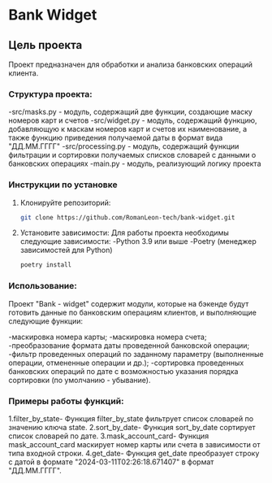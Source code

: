 # Bank Widget

## Цель проекта

Проект предназначен для обработки и анализа банковских операций клиента.

### Структура проекта:

-src/masks.py - модуль, содержащий две функции, 
создающие маску номеров карт и счетов
-src/widget.py - модуль, содержащий функцию, 
добавляющую к маскам номеров карт и счетов их наименование, 
а также функцию приведения получаемой даты в
формат вида "ДД.ММ.ГГГГ"
-src/processing.py - модуль, содержащий функции фильтрации
и сортировки получаемых списков словарей с данными 
о банковских операциях
-main.py - модуль, реализующий логику проекта

### Инструкции по установке

1. Клонируйте репозиторий:
   ```sh
   git clone https://github.com/RomanLeon-tech/bank-widget.git
2. Установите зависимости:
Для работы проекта необходимы следующие зависимости:
-Python 3.9 или выше
-Poetry (менеджер зависимостей для Python)
   ```sh
   poetry install

### Использование:

Проект "Bank - widget" содержит модули, которые 
на бэкенде будут готовить данные
по банковским операциям клиентов, 
и выполняющие следующие функции:

-маскировка номера карты;
-маскировка номера счета;
-преобразование формата даты 
проведенной банковской операции;
-фильтр проведенных операций по заданному параметру
(выполненные операции, отмененные операции и др.);
-сортировка проведенных банковских операций
по дате с возможностью указания порядка сортировки 
(по умолчанию - убывание).

### Примеры работы функций:

1.filter_by_state-
Функция filter_by_state фильтрует список словарей 
по значению ключа state.
2.sort_by_date-
Функция sort_by_date сортирует список словарей по дате.
3.mask_account_card-
Функция mask_account_card маскирует номер карты или счета
в зависимости от типа входной строки.
4.get_date-
Функция get_date преобразует строку с датой
в формате "2024-03-11T02:26:18.671407" в формат "ДД.ММ.ГГГГ".

